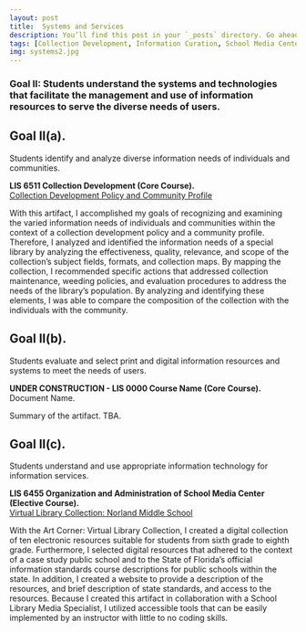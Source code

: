 ```yaml
---
layout: post
title:  Systems and Services
description: You’ll find this post in your `_posts` directory. Go ahead and edit it and re-build the site to see your changes. # Add post description (optional)
tags: [Collection Development, Information Curation, School Media Centers]
img: systems2.jpg
---
```

### Goal II: Students understand the systems and technologies that facilitate the management and use of information resources to serve the diverse needs of users.

## Goal II(a).
Students identify and analyze diverse information needs of individuals and communities.

<p><b>LIS 6511 Collection Development (Core Course).</b><br /><a href="https://eoroyal26.github.io/assets/pdf/Collection_Development_Policy_2023_ER5.pdf" target="blank">Collection Development Policy and Community Profile</a></p>

With this artifact, I accomplished my goals of recognizing and examining the varied information needs of individuals and communities within the context of a collection development policy and a community profile. Therefore, I analyzed and identified the information needs of a special library by analyzing the effectiveness, quality, relevance, and scope of the collection’s subject fields, formats, and collection maps. By mapping the collection, I recommended specific actions that addressed collection maintenance, weeding policies, and evaluation procedures to address the needs of the library’s population. By analyzing and identifying these elements, I was able to compare the composition of the collection with the individuals with the community.


## Goal II(b). 
Students evaluate and select print and digital information resources and systems to meet the needs of users.

<p><b>UNDER CONSTRUCTION - LIS 0000 Course Name (Core Course).</b><br />Document Name.</p>

Summary of the artifact. TBA. 

## Goal II(c). 
Students understand and use appropriate information technology for information services.

<p><b>LIS 6455 Organization and Administration of School Media Center (Elective Course).</b><br/><a href="https://sites.google.com/view/virtual-library-collection/home" target="blank">Virtual Library Collection: Norland Middle School</a></p>

With the Art Corner: Virtual Library Collection, I created a digital collection of ten electronic resources suitable for students from sixth grade to eighth grade. Furthermore, I selected digital resources that adhered to the context of a case study public school and to the State of Florida’s official information standards course descriptions for public schools within the state. In addition, I created a website to provide a description of the resources, and brief description of state standards, and access to the resources. Because I created this artifact in collaboration with a School Library Media Specialist, I utilized accessible tools that can be easily implemented by an instructor with little to no coding skills.


<!--Check out the [Jekyll docs][jekyll-docs] for more info on how to get the most out of Jekyll. File all bugs/feature requests at [Jekyll’s GitHub repo][jekyll-gh]. If you have questions, you can ask them on [Jekyll Talk][jekyll-talk].-->

[jekyll-docs]: https://jekyllrb.com/docs/home
[jekyll-gh]:   https://github.com/jekyll/jekyll
[jekyll-talk]: https://talk.jekyllrb.com/

